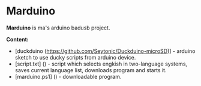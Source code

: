 # Marduino 
**Marduino** is ma's arduino badusb project.

**Сontent:**
* [duckduino (https://github.com/Seytonic/Duckduino-microSD)] - arduino sketch to use ducky scripts from arduino device.
* [script.txt] () - script which selects engkish in two-language systems, saves current language list, downloads program and starts it.
* [marduino.ps1] () - downloadable program.
